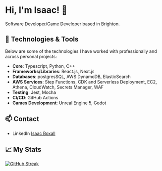 # Hi, I'm Isaac! 👋

Software Developer/Game Developer based in Brighton. 

## 🔧 Technologies & Tools 

Below are some of the technologies I have worked with professionally and across personal projects:

- **Core**: Typescript, Python, C++
- **Frameworks/Libraries**: React.js, Next.js
- **Databases**: postgresSQL, AWS DynamoDB, ElasticSearch
- **AWS Services**: Step Functions, CDK and Serverless Deployment, EC2, Athena, CloudWatch, Secrets Manager, WAF
- **Testing**: Jest, Mocha
- **CI/CD**: GitHub Actions
- **Games Development**: Unreal Engine 5, Godot

## 📫 Contact

- LinkedIn [Isaac Boxall](https://www.linkedin.com/in/isaac-boxall-310788138/)

## 📈 My Stats

[![GitHub Streak](http://github-readme-streak-stats.herokuapp.com?user=Isaacboxall1&theme=github-dark&hide_border=true)](https://git.io/streak-stats)
